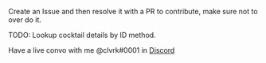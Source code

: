 Create an Issue and then resolve it with a PR to contribute, make sure not to over do it.

TODO: Lookup cocktail details by ID method.

Have a live convo with me @clvrk#0001 in [Discord](https://discord.gg/csUnYsr)